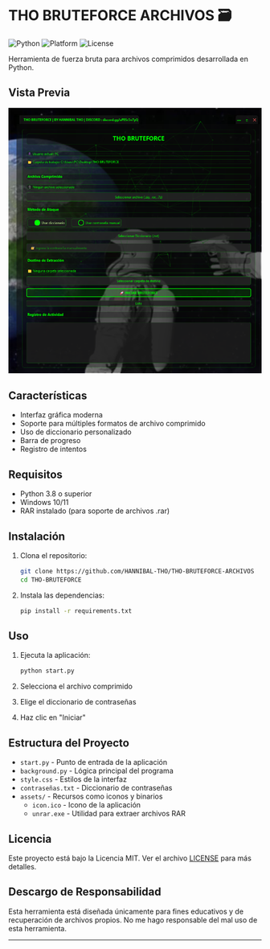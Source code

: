 # THO BRUTEFORCE ARCHIVOS 🗃️

![Python](https://img.shields.io/badge/python-3.8%2B-blue)
![Platform](https://img.shields.io/badge/platform-windows-lightgrey)
![License](https://img.shields.io/badge/license-MIT-green)

Herramienta de fuerza bruta para archivos comprimidos desarrollada en Python.

## Vista Previa

![Vista previa de la aplicación](preview.png)

## Características

- Interfaz gráfica moderna
- Soporte para múltiples formatos de archivo comprimido
- Uso de diccionario personalizado
- Barra de progreso
- Registro de intentos

## Requisitos

- Python 3.8 o superior
- Windows 10/11
- RAR instalado (para soporte de archivos .rar)

## Instalación

1. Clona el repositorio:
   ```bash
   git clone https://github.com/HANNIBAL-THO/THO-BRUTEFORCE-ARCHIVOS
   cd THO-BRUTEFORCE
   ```

2. Instala las dependencias:
   ```bash
   pip install -r requirements.txt
   ```

## Uso

1. Ejecuta la aplicación:
   ```bash
   python start.py
   ```

2. Selecciona el archivo comprimido
3. Elige el diccionario de contraseñas
4. Haz clic en "Iniciar"

## Estructura del Proyecto

- `start.py` - Punto de entrada de la aplicación
- `background.py` - Lógica principal del programa
- `style.css` - Estilos de la interfaz
- `contraseñas.txt` - Diccionario de contraseñas
- `assets/` - Recursos como iconos y binarios
  - `icon.ico` - Icono de la aplicación
  - `unrar.exe` - Utilidad para extraer archivos RAR

## Licencia

Este proyecto está bajo la Licencia MIT. Ver el archivo [LICENSE](LICENSE) para más detalles.

## Descargo de Responsabilidad

Esta herramienta está diseñada únicamente para fines educativos y de recuperación de archivos propios. No me hago responsable del mal uso de esta herramienta.

---

